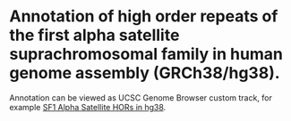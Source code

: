# Annotation of high order repeats of the first alpha satellite suprachromosomal family in human genome assembly (GRCh38/hg38).

Annotation can be viewed as UCSC Genome Browser custom track,
for example [SF1 Alpha Satellite HORs in hg38](https://genome.ucsc.edu/cgi-bin/hgTracks?db=hg38&hgt.customText=https://www.dropbox.com/s/9vuqjf87r08m4ve/nhmmer-AS-SF-HORs-SF1-divergent-hmmer3.0-vs-GCA_000001405.15_GRCh38_genomic_acc2chr-tbl-UCSCnames-t281.bed?dl=1).
